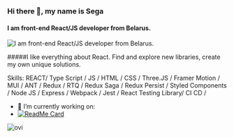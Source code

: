 ### Hi there 👋, my name is Sega
#### I am front-end React/JS developer from Belarus.
![I am front-end React/JS developer from Belarus.](https://i.pinimg.com/originals/25/f4/22/25f422d8af9d536c93a5ffccd2d19204.gif)

 #####I like everything about React. Find and explore new libraries, create my own unique solutions.

Skills: REACT/ Type Script / JS / HTML / CSS / Three.JS / Framer Motion / MUI / ANT / Redux / RTQ / Redux Saga / Redux Persist / Styled Components / Node JS / Express / Webpack / Jest / React Testing Library/ CI CD / 

- 🔭 I’m currently working on:
- [![ReadMe Card](https://github-readme-stats.vercel.app/api/pin/?username=Segacnd&repo=perfect-todo)](https://github.com/Segacnd/perfect-todo) 

<img src="https://github-readme-stats.vercel.app/api/top-langs?username=Segacnd&show_icons=true&locale=en&layout=compact&theme=chartreuse-dark" alt="ovi" />
